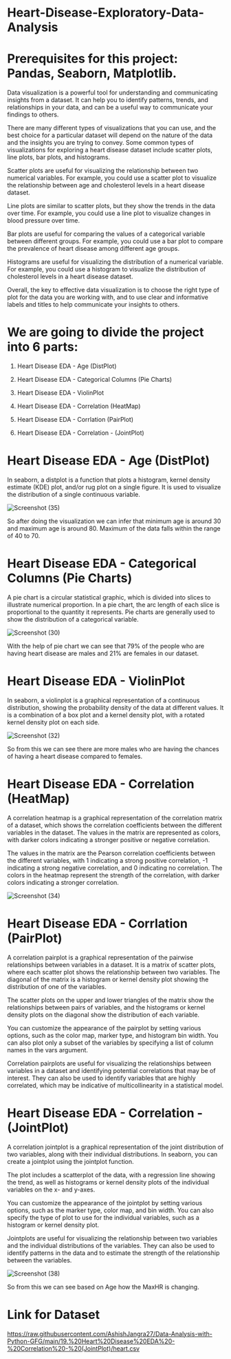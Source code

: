 # Heart-Disease-Exploratory-Data-Analysis

# Prerequisites for this project: Pandas, Seaborn, Matplotlib.


Data visualization is a powerful tool for understanding and communicating insights from a dataset. It can help you to identify patterns, trends, and relationships in your data, and can be a useful way to communicate your findings to others.

There are many different types of visualizations that you can use, and the best choice for a particular dataset will depend on the nature of the data and the insights you are trying to convey. Some common types of visualizations for exploring a heart disease dataset include scatter plots, line plots, bar plots, and histograms.

Scatter plots are useful for visualizing the relationship between two numerical variables. For example, you could use a scatter plot to visualize the relationship between age and cholesterol levels in a heart disease dataset.

Line plots are similar to scatter plots, but they show the trends in the data over time. For example, you could use a line plot to visualize changes in blood pressure over time.

Bar plots are useful for comparing the values of a categorical variable between different groups. For example, you could use a bar plot to compare the prevalence of heart disease among different age groups.

Histograms are useful for visualizing the distribution of a numerical variable. For example, you could use a histogram to visualize the distribution of cholesterol levels in a heart disease dataset.

Overall, the key to effective data visualization is to choose the right type of plot for the data you are working with, and to use clear and informative labels and titles to help communicate your insights to others.



# We are going to divide the project into 6 parts:

  1) Heart Disease EDA - Age (DistPlot)
  
  2) Heart Disease EDA - Categorical Columns (Pie Charts)
  
  3) Heart Disease EDA - ViolinPlot
  
  4) Heart Disease EDA - Correlation (HeatMap)
  
  5) Heart Disease EDA - Corrlation (PairPlot)
  
  6) Heart Disease EDA - Correlation - (JointPlot)
  
  
  
 # Heart Disease EDA - Age (DistPlot)

In seaborn, a distplot is a function that plots a histogram, kernel density estimate (KDE) plot, and/or rug plot on a single figure. It is used to visualize the distribution of a single continuous variable.


  ![Screenshot (35)](https://user-images.githubusercontent.com/107593968/212030110-88042e9c-07d3-45ae-8d0d-b45bbabc726b.png)

  
  
  So after doing the visualization we can infer that minimum age is around 30 and maximum age is around 80. Maximum of the data falls within the range of 40 to 70.

# Heart Disease EDA - Categorical Columns (Pie Charts)

A pie chart is a circular statistical graphic, which is divided into slices to illustrate numerical proportion. In a pie chart, the arc length of each slice is proportional to the quantity it represents. Pie charts are generally used to show the distribution of a categorical variable.


![Screenshot (30)](https://user-images.githubusercontent.com/107593968/212030155-6bdf170d-090a-47ca-bdb4-801779de9401.png)


With the help of pie chart we can see that 79% of the people who are having heart disease are males and 21% are females in our dataset.


# Heart Disease EDA - ViolinPlot

In seaborn, a violinplot is a graphical representation of a continuous distribution, showing the probability density of the data at different values. It is a combination of a box plot and a kernel density plot, with a rotated kernel density plot on each side.

  
  
  ![Screenshot (32)](https://user-images.githubusercontent.com/107593968/212030342-b5558567-8aac-49d8-91e4-5f34f2bc38ad.png)


So from this we can see there are more males who are having the chances of having a heart disease compared to females.


  
 # Heart Disease EDA - Correlation (HeatMap)

A correlation heatmap is a graphical representation of the correlation matrix of a dataset, which shows the correlation coefficients between the different variables in the dataset. The values in the matrix are represented as colors, with darker colors indicating a stronger positive or negative correlation.

The values in the matrix are the Pearson correlation coefficients between the different variables, with 1 indicating a strong positive correlation, -1 indicating a strong negative correlation, and 0 indicating no correlation. The colors in the heatmap represent the strength of the correlation, with darker colors indicating a stronger correlation.


  ![Screenshot (34)](https://user-images.githubusercontent.com/107593968/212030534-c780b3be-cfe9-4850-be9d-7ce9cebce18f.png)

  
 # Heart Disease EDA - Corrlation (PairPlot)

A correlation pairplot is a graphical representation of the pairwise relationships between variables in a dataset. It is a matrix of scatter plots, where each scatter plot shows the relationship between two variables. The diagonal of the matrix is a histogram or kernel density plot showing the distribution of one of the variables.

The scatter plots on the upper and lower triangles of the matrix show the relationships between pairs of variables, and the histograms or kernel density plots on the diagonal show the distribution of each variable.

You can customize the appearance of the pairplot by setting various options, such as the color map, marker type, and histogram bin width. You can also plot only a subset of the variables by specifying a list of column names in the vars argument.

Correlation pairplots are useful for visualizing the relationships between variables in a dataset and identifying potential correlations that may be of interest. They can also be used to identify variables that are highly correlated, which may be indicative of multicollinearity in a statistical model.


# Heart Disease EDA - Correlation - (JointPlot)

A correlation jointplot is a graphical representation of the joint distribution of two variables, along with their individual distributions. In seaborn, you can create a jointplot using the jointplot function.

The plot includes a scatterplot of the data, with a regression line showing the trend, as well as histograms or kernel density plots of the individual variables on the x- and y-axes.

You can customize the appearance of the jointplot by setting various options, such as the marker type, color map, and bin width. You can also specify the type of plot to use for the individual variables, such as a histogram or kernel density plot.

Jointplots are useful for visualizing the relationship between two variables and the individual distributions of the variables. They can also be used to identify patterns in the data and to estimate the strength of the relationship between the variables.

 ![Screenshot (38)](https://user-images.githubusercontent.com/107593968/212030693-46914072-74ff-4686-9dc7-335d423c34b4.png)

 
 
  So from this we can see based on Age how the MaxHR is changing.
  
  
  
  
  
  
  
  
  
  
  
  
  
  
  
  
  
  
  
 # Link for Dataset
 https://raw.githubusercontent.com/AshishJangra27/Data-Analysis-with-Python-GFG/main/19.%20Heart%20Disease%20EDA%20-%20Correlation%20-%20(JointPlot)/heart.csv
 
 
